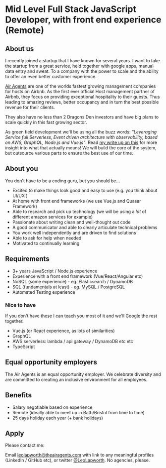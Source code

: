 # Mid Level Full Stack JavaScript Developer, with front end experience (Remote)

## About us

I recently joined a startup that I have known for several years. I want to take the startup from a great service, held together with google apps, manual data entry and sweat. To a company with the power to scale and the ability to offer an even better customer experience.

[Air Agents](https://www.theairagents.com/)  are one of the worlds fastest growing management companies for hosts on Airbnb. As the first ever official Host management partner of Airbnb, they focus on providing exceptional hospitality to their guests. Thus leading to amazing reviews, better occupancy and in turn the best possible revenue for their clients. 

They also have no less than 2 Dragons Den investors and have big plans to scale quickly in this fast growing sector.

As green field development we'll be using all the buzz words: _"Leveraging Service full Serverless, Event driven architecture with observability, based on AWS, GraphQL, Node.js and Vue.js"_. Read [my write up on this](https://medium.com/@leolapworth/the-startup-stack-that-wasnt-1581df97b2eb) for more insight into what that actually means! We will build the core of the system, but outsource various parts to ensure the best use of our time.

## About you

You don't have to be a coding guru, but you should be...

- Excited to make things look good and easy to use (e.g. you think about UI/UX )
- At home with front end frameworks (we use Vue.js and Quasar Framework)
- Able to research and pick up technology (we will be using a _lot_ of different amazon services for example)
- Passionate about writing clean and well-thought out code
- A good communicator and able to clearly articulate technical problems
- You work well independently and are driven to find solutions
- Able to ask for help when needed
- Motivated to continually learning
  
## Requirements

- 3+ years JavaScript / Node.js experience
- Experience with a front end framework (Vue/React/Angular etc)
- NoSQL (some experience) - eg. Elasticsearch / DynamoDB
- SQL (fundamentals at least) - eg. MySQL / PostgreSQL
- Automated Testing experience
  
### Nice to have

If you don't have these I can teach you most of it and we'll Google the rest together.

- Vue.js (or React experience, as lots of similarities)
- GraphQL
- AWS serverless: lambda / api gateway / DynamoDB etc etc 
- TypeScript

## Equal opportunity employers

The Air Agents is an equal opportunity employer. We celebrate diversity and are committed to creating an inclusive environment for all employees.

## Benefits

- Salary negotiable based on experience
- Remote (ideally able to meet up in Bath/Bristol from time to time)
- 25 days holiday each year (+ bank holidays)

## Apply

Please contact me:

Email [leolapworth@theairagents.com](mailto:leolapworth@theairagents.com) with link to any meaningful profiles (LinkedIn / GitHub etc), or twitter [@LeoLapworth](https://twitter.com/LeoLapworth). No agencies, please.

